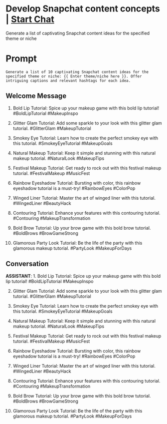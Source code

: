 

#  Develop Snapchat content concepts | [Start Chat](https://gptcall.net/chat.html?data=%7B%22contact%22%3A%7B%22id%22%3A%22ZbXqpx-YlDQs6soFlLHQc%22%2C%22flow%22%3Atrue%7D%7D)
Generate a list of captivating Snapchat content ideas for the specified theme or niche



# Prompt

```
Generate a list of 10 captivating Snapchat content ideas for the specified theme or niche: {{ Enter theme/niche here }}. Offer intriguing captions and relevant hashtags for each idea.

```

## Welcome Message
1. Bold Lip Tutorial: Spice up your makeup game with this bold lip tutorial! #BoldLipTutorial #MakeupInspo 



2. Glitter Glam Tutorial: Add some sparkle to your look with this glitter glam tutorial. #GlitterGlam #MakeupTutorial 



3. Smokey Eye Tutorial: Learn how to create the perfect smokey eye with this tutorial. #SmokeyEyeTutorial #MakeupGoals 



4. Natural Makeup Tutorial: Keep it simple and stunning with this natural makeup tutorial. #NaturalLook #MakeupTips 



5. Festival Makeup Tutorial: Get ready to rock out with this festival makeup tutorial. #FestivalMakeup #MusicFest 



6. Rainbow Eyeshadow Tutorial: Bursting with color, this rainbow eyeshadow tutorial is a must-try! #RainbowEyes #ColorPop 



7. Winged Liner Tutorial: Master the art of winged liner with this tutorial. #WingedLiner #BeautyHack 



8. Contouring Tutorial: Enhance your features with this contouring tutorial. #Contouring #MakeupTransformation 



9. Bold Brow Tutorial: Up your brow game with this bold brow tutorial. #BoldBrows #BrowGameStrong 



10. Glamorous Party Look Tutorial: Be the life of the party with this glamorous makeup tutorial. #PartyLook #MakeupForDays

## Conversation

**ASSISTANT**: 1. Bold Lip Tutorial: Spice up your makeup game with this bold lip tutorial! #BoldLipTutorial #MakeupInspo 



2. Glitter Glam Tutorial: Add some sparkle to your look with this glitter glam tutorial. #GlitterGlam #MakeupTutorial 



3. Smokey Eye Tutorial: Learn how to create the perfect smokey eye with this tutorial. #SmokeyEyeTutorial #MakeupGoals 



4. Natural Makeup Tutorial: Keep it simple and stunning with this natural makeup tutorial. #NaturalLook #MakeupTips 



5. Festival Makeup Tutorial: Get ready to rock out with this festival makeup tutorial. #FestivalMakeup #MusicFest 



6. Rainbow Eyeshadow Tutorial: Bursting with color, this rainbow eyeshadow tutorial is a must-try! #RainbowEyes #ColorPop 



7. Winged Liner Tutorial: Master the art of winged liner with this tutorial. #WingedLiner #BeautyHack 



8. Contouring Tutorial: Enhance your features with this contouring tutorial. #Contouring #MakeupTransformation 



9. Bold Brow Tutorial: Up your brow game with this bold brow tutorial. #BoldBrows #BrowGameStrong 



10. Glamorous Party Look Tutorial: Be the life of the party with this glamorous makeup tutorial. #PartyLook #MakeupForDays

